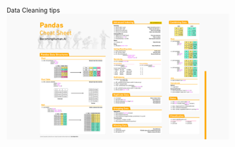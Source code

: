 Data Cleaning tips
![panda](https://github.com/DASHANANT/Data_cleaning_shortcuts/blob/main/panda.png)
